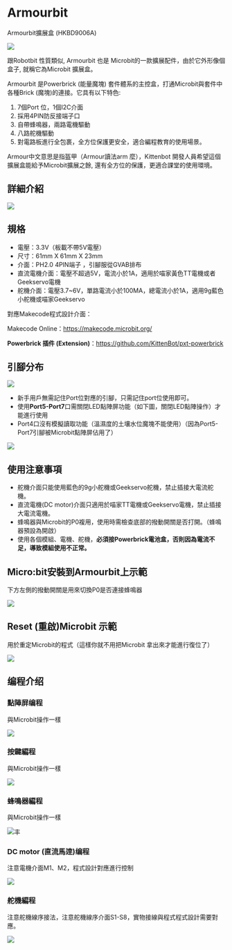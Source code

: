 # Armourbit

Armourbit擴展盒 (HKBD9006A)

![](./images/01_03.png)

跟Robotbit 性質類似, Armourbit 也是 Microbit的一款擴展配件，由於它外形像個盒子, 就稱它為Microbit 擴展盒。

Armourbit 是Powerbrick (能量魔塊) 套件體系的主控盒，打通Microbit與套件中各種Brick (魔塊)的連接。它具有以下特色:

1. 7個Port 位，1個I2C介面
2. 採用4PIN防反接端子口
3. 自帶蜂鳴器，兩路電機驅動
4. 八路舵機驅動
5. 對電路板進行全包裹，全方位保護更安全，適合編程教育的使用場景。

Armour中文意思是指盔甲（Armour讀法arm 麼），Kittenbot 開發人員希望這個擴展盒能給予Microbit擴展之餘, 還有全方位的保護，更適合課堂的使用環境。

## 詳細介紹

![](./images/03_01.png)

## 規格

- 電壓：3.3V（板載不帶5V電壓）
- 尺寸：61mm X 61mm X 23mm
- 介面：PH2.0 4PIN端子 ，引腳服從GVAB排布
- 直流電機介面：電壓不超過5V，電流小於1A，適用於喵家黃色TT電機或者Geekservo電機
- 舵機介面：電壓3.7~6V，單路電流小於100MA，總電流小於1A，適用9g藍色小舵機或喵家Geekservo

對應Makecode程式設計介面：

Makecode Online：https://makecode.microbit.org/

**Powerbrick 插件 (Extension)**：https://github.com/KittenBot/pxt-powerbrick


## 引腳分布

![](./images/03_02.png)

- 新手用戶無需記住Port位對應的引腳，只需記住port位使用即可。
- 使用**Port5-Port7**口需關閉LED點陣屏功能（如下圖，關閉LED點陣操作）才能進行使用
- Port4口沒有模擬讀取功能（溫濕度的土壤水位魔塊不能使用）（因為Port5-Port7引腳被Microbit點陣屏佔用了）

![](./images/03_03.png)


## 使用注意事項

- 舵機介面只能使用藍色的9g小舵機或Geekservo舵機，禁止插接大電流舵機。
- 直流電機(DC motor)介面只適用於喵家TT電機或Geekservo電機，禁止插接大電流電機。
- 蜂鳴器與Microbit的P0複用，使用時需檢查底部的撥動開關是否打開。（蜂鳴器預設為開啟）
- 使用各個模組、電機、舵機，**必須接Powerbrick電池盒，否則因為電流不足，導致模組使用不正常。**

## Micro:bit安裝到Armourbit上示範

下方左側的撥動開關是用來切換P0是否連接蜂鳴器

![](./images/IMG_2567.GIF)

## Reset (重啟)Microbit 示範

用於重定Microbit的程式（這樣你就不用把Microbit 拿出來才能進行復位了）

![](./images/IMG_2568.GIF)


## 编程介绍

### 點陣屏编程

與Microbit操作一樣

![](./images/03_04.png)

### 按鍵編程

與Microbit操作一樣

![](./images/03_08.png)

### **蜂鳴器編程**

與Microbit操作一樣

![丰](./images/03_05.png)

### DC motor (直流馬逹)编程

注意電機介面M1、M2，程式設計對應進行控制

![](./images/03_06.png)

### 舵機編程

注意舵機線序接法，注意舵機線序介面S1-S8，實物接線與程式程式設計需要對應。

![](./images/03_07.png)